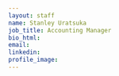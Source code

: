 ```yaml
---
layout: staff
name: Stanley Uratsuka
job_title: Accounting Manager
bio_html:
email:
linkedin:
profile_image:
---
```


